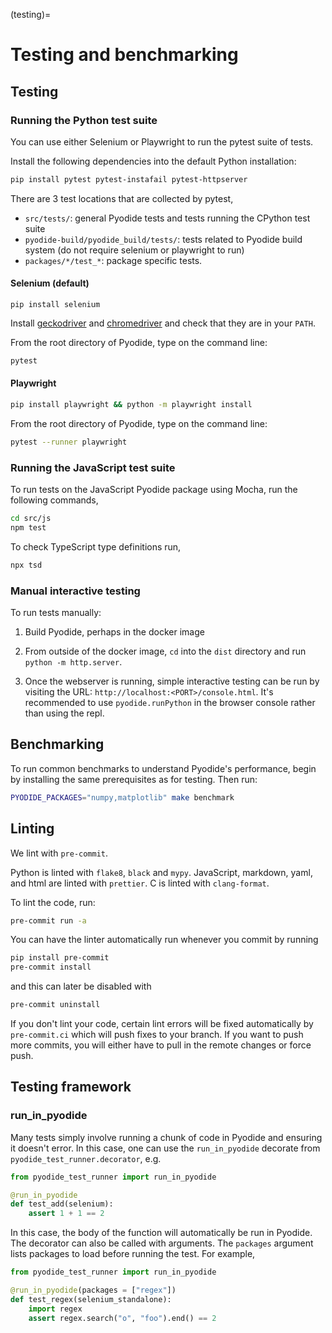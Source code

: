 (testing)=

# Testing and benchmarking

## Testing

### Running the Python test suite

You can use either Selenium or Playwright to run the pytest suite of tests.

Install the following dependencies into the default Python installation:

```bash
pip install pytest pytest-instafail pytest-httpserver
```

There are 3 test locations that are collected by pytest,

- `src/tests/`: general Pyodide tests and tests running the CPython test suite
- `pyodide-build/pyodide_build/tests/`: tests related to Pyodide build system
  (do not require selenium or playwright to run)
- `packages/*/test_*`: package specific tests.

#### Selenium (default)

```
pip install selenium
```

Install [geckodriver](https://github.com/mozilla/geckodriver/releases) and
[chromedriver](https://sites.google.com/a/chromium.org/chromedriver/downloads)
and check that they are in your `PATH`.

From the root directory of Pyodide, type on the command line:

```bash
pytest
```

#### Playwright

```bash
pip install playwright && python -m playwright install
```

From the root directory of Pyodide, type on the command line:

```bash
pytest --runner playwright
```

### Running the JavaScript test suite

To run tests on the JavaScript Pyodide package using Mocha, run the following commands,

```sh
cd src/js
npm test
```

To check TypeScript type definitions run,

```sh
npx tsd
```

### Manual interactive testing

To run tests manually:

1. Build Pyodide, perhaps in the docker image

2. From outside of the docker image, `cd` into the `dist` directory and run
   `python -m http.server`.

3. Once the webserver is running, simple interactive testing can be run by
   visiting the URL: `http://localhost:<PORT>/console.html`. It's recommended to
   use `pyodide.runPython` in the browser console rather than using the repl.

## Benchmarking

To run common benchmarks to understand Pyodide's performance, begin by
installing the same prerequisites as for testing. Then run:

```bash
PYODIDE_PACKAGES="numpy,matplotlib" make benchmark
```

## Linting

We lint with `pre-commit`.

Python is linted with `flake8`, `black` and `mypy`.
JavaScript, markdown, yaml, and html are linted with `prettier`.
C is linted with `clang-format`.

To lint the code, run:

```bash
pre-commit run -a
```

You can have the linter automatically run whenever you commit by running

```bash
pip install pre-commit
pre-commit install
```

and this can later be disabled with

```bash
pre-commit uninstall
```

If you don't lint your code, certain lint errors will be fixed automatically by
`pre-commit.ci` which will push fixes to your branch. If you want to push more
commits, you will either have to pull in the remote changes or force push.

## Testing framework

### run_in_pyodide

Many tests simply involve running a chunk of code in Pyodide and ensuring it
doesn't error. In this case, one can use the `run_in_pyodide` decorate from
`pyodide_test_runner.decorator`, e.g.

```python
from pyodide_test_runner import run_in_pyodide

@run_in_pyodide
def test_add(selenium):
    assert 1 + 1 == 2
```

In this case, the body of the function will automatically be run in Pyodide. The
decorator can also be called with arguments. The `packages` argument lists
packages to load before running the test. For example,

```python
from pyodide_test_runner import run_in_pyodide

@run_in_pyodide(packages = ["regex"])
def test_regex(selenium_standalone):
    import regex
    assert regex.search("o", "foo").end() == 2
```
